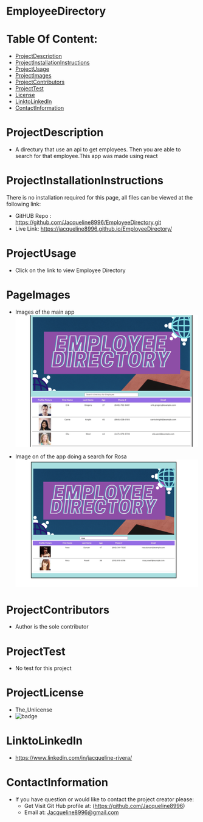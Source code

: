 # EmployeeDirectory

# Table Of Content:
* [ProjectDescription](#ProjectDescription)
* [ProjectInstallationInstructions](#ProjectInstallationInstructions)
* [ProjectUsage](#ProjectUsage)
* [ProjectImages](#ProjectImages)
* [ProjectContributors](#ProjectContributors)
* [ProjectTest](#ProjectTest)
* [License](#Projectlicense)
* [LinktoLinkedIn](#LinktoLinkedIn)
* [ContactInformation](#ContactInformation)

# ProjectDescription
* A directury that use an api to get employees. Then you are able  to search for that employee.This app was made using react
  

# ProjectInstallationInstructions
  There is no installation required for this page, all files can be viewed at the following link:
* GitHUB Repo : https://github.com/Jacqueline8996/EmployeeDirectory.git
* Live Link: https://jacqueline8996.github.io/EmployeeDirectory/

# ProjectUsage
* Click on the link to view Employee Directory

# PageImages 
* Images of the main app
![alt text](/src/assets/Images/appDisplay.png)

* Image on of the app doing a search for Rosa
![alt text](/src/assets/Images/searchDisplay.png)


# ProjectContributors
* Author is the sole contributor 


# ProjectTest
* No test for this project

# ProjectLicense
* The_Unlicense
* ![badge](https://img.shields.io/static/v1?label=Project_License&message=The_Unlicense&color=teal)

# LinktoLinkedIn
* https://www.linkedin.com/in/jacqueline-rivera/

# ContactInformation
* If you have question or would like to contact the project creator please:
    *  Get Visit Git Hub profile at: (https://github.com/Jacqueline8996)
    *  Email at: Jacqueline8996@gmail.com